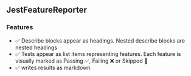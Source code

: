 ## JestFeatureReporter
  ### Features
- :white_check_mark: Describe blocks appear as headings. Nested describe blocks are nested headings
- :white_check_mark: Tests appear as list items representing features. Each feature is visually marked as Passing :white_check_mark:, Failing :x: or Skipped :construction:
- :white_check_mark: writes results as markdown

